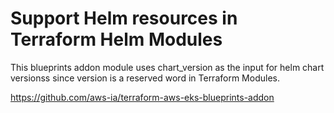 # Support Helm resources in Terraform Helm Modules

This blueprints addon module uses chart_version as the input for helm chart versionss since version is a reserved word in Terraform Modules.

https://github.com/aws-ia/terraform-aws-eks-blueprints-addon
